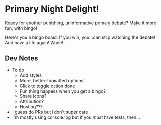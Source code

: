 # Primary Night Delight!
Ready for another punishing, uninformative primary debate? Make it more fun, with bingo!

Here's you a bingo board. If you win, you...can stop watching the debate! And have a life again! Whee!

## Dev Notes
- To do
  - Add styles
  - More, better-formatted options!
  - Click to toggle option done
  - Fun thing happens when you get a bingo?
  - Share icons?
  - Attribution?
  - Hosting???
- I guess do PRs but I don't super care
- I'm mostly using console.log but if you _must_ have tests, then...
